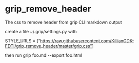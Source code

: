 # grip_remove_header
The css to remove header from grip CLI markdown output


create a file ~/.grip/settings.py with

STYLE_URLS = ["https://raw.githubusercontent.com/KillianGDK-FDTI/grip_remove_header/master/grip.css"]

then run grip foo.md --export foo.html
